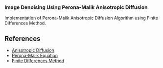 ### Image Denoising Using Perona-Malik Anisotropic Diffusion

Implementation of Perona-Malik Anisotropic Diffusion Algorithm using Finite Differences Method. 

## References
* [Anisotropic Diffusion](https://en.wikipedia.org/wiki/Anisotropic_diffusion)
* [Perona-Malik Equation](https://pdfs.semanticscholar.org/57e9/ed3b9f0eb427bdfd6b3daf15d205c7b9fa45.pdf)
* [Finite Differences Method](https://www.sciencedirect.com/topics/engineering/finite-difference-method)
